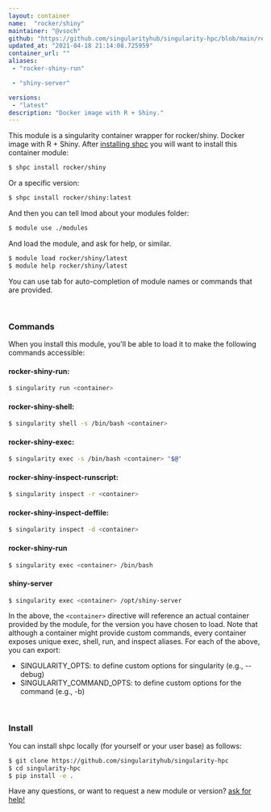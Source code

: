 ```yaml
---
layout: container
name:  "rocker/shiny"
maintainer: "@vsoch"
github: "https://github.com/singularityhub/singularity-hpc/blob/main/registry/rocker/shiny/container.yaml"
updated_at: "2021-04-18 21:14:08.725959"
container_url: ""
aliases:
 - "rocker-shiny-run"

 - "shiny-server"

versions:
 - "latest"
description: "Docker image with R + Shiny."
---
```


This module is a singularity container wrapper for rocker/shiny.
Docker image with R + Shiny.
After [installing shpc](#install) you will want to install this container module:

```bash
$ shpc install rocker/shiny
```

Or a specific version:

```bash
$ shpc install rocker/shiny:latest
```

And then you can tell lmod about your modules folder:

```bash
$ module use ./modules
```

And load the module, and ask for help, or similar.

```bash
$ module load rocker/shiny/latest
$ module help rocker/shiny/latest
```

You can use tab for auto-completion of module names or commands that are provided.

<br>

### Commands

When you install this module, you'll be able to load it to make the following commands accessible:

#### rocker-shiny-run:

```bash
$ singularity run <container>
```

#### rocker-shiny-shell:

```bash
$ singularity shell -s /bin/bash <container>
```

#### rocker-shiny-exec:

```bash
$ singularity exec -s /bin/bash <container> "$@"
```

#### rocker-shiny-inspect-runscript:

```bash
$ singularity inspect -r <container>
```

#### rocker-shiny-inspect-deffile:

```bash
$ singularity inspect -d <container>
```


#### rocker-shiny-run
       
```bash
$ singularity exec <container> /bin/bash
```


#### shiny-server
       
```bash
$ singularity exec <container> /opt/shiny-server
```



In the above, the `<container>` directive will reference an actual container provided
by the module, for the version you have chosen to load. Note that although a container
might provide custom commands, every container exposes unique exec, shell, run, and
inspect aliases. For each of the above, you can export:

 - SINGULARITY_OPTS: to define custom options for singularity (e.g., --debug)
 - SINGULARITY_COMMAND_OPTS: to define custom options for the command (e.g., -b)

<br>
  
### Install

You can install shpc locally (for yourself or your user base) as follows:

```bash
$ git clone https://github.com/singularityhub/singularity-hpc
$ cd singularity-hpc
$ pip install -e .
```

Have any questions, or want to request a new module or version? [ask for help!](https://github.com/singularityhub/singularity-hpc/issues)